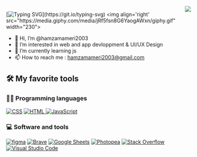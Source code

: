 <img align="right" src="https://visitor-badge.laobi.icu/badge?page_id=zumrudu-anka.zumrudu-anka">

[![Typing SVG](https://readme-typing-svg.herokuapp.com?color=FF5550&lines=Hello,+There!+👋;This+is+Hamza+mameri+github;Nice+to+meet+you!)](https://git.io/typing-svg)
<img align='right' src="https://media.giphy.com/media/jRf5fsn8G6YaogAWxn/giphy.gif" width="230">
- 👋 Hi, I’m @hamzamameri2003
- 👀 I’m interested in web and app devloppment & UI/UX Design
- 🌱 I’m currently learning js
- 📫 How to reach me : hamzamameri2003@gmail.com

## 🛠️ My favorite tools
### 👨‍💻 Programming languages


<p>
    <a href="https://github.com/search?q=user%3ADenverCoder1+language%3Acss"><img alt="CSS" src="https://img.shields.io/badge/CSS-1572B6.svg?logo=css3&logoColor=white"></a>
    <a href="https://github.com/search?q=user%3ADenverCoder1+language%3Ahtml"><img alt="HTML" src="https://img.shields.io/badge/HTML-E34F26.svg?logo=html5&logoColor=white"</a>
    <a href="https://github.com/search?q=user%3ADenverCoder1+language%3Ajavascript"><img alt="JavaScript" src="https://img.shields.io/badge/JavaScript-F7DF1E.svg?logo=javascript&logoColor=black"></a>
</p>
    
### 💻 Software and tools
    
<p>
    <a href="#"><img alt="figma" src="https://img.shields.io/badge/Figma-FF0000.svg?logo=figma&logoColor=white"></a>
    <a href="#"><img alt="Brave" src="https://img.shields.io/badge/-Brave-FB542B?logo=brave&logoColor=white"></a>
    <a href="#"><img alt="Google Sheets" src="https://img.shields.io/badge/Google%20Sheets-34A853.svg?logo=google%20sheets&logoColor=white"></a>
    <a href="#"><img alt="Photopea" src="https://img.shields.io/badge/Photopea-18A497?logo=photopea&logoColor=white"></a>
    <a href="#"><img alt="Stack Overflow" src="https://img.shields.io/badge/-Stack%20Overflow-FE7A16?logo=stack-overflow&logoColor=white"></a>
    <a href="#"><img alt="Visual Studio Code" src="https://img.shields.io/badge/Visual%20Studio%20Code-0078d7.svg?logo=visual-studio-code&logoColor=white"></a>
</p>
